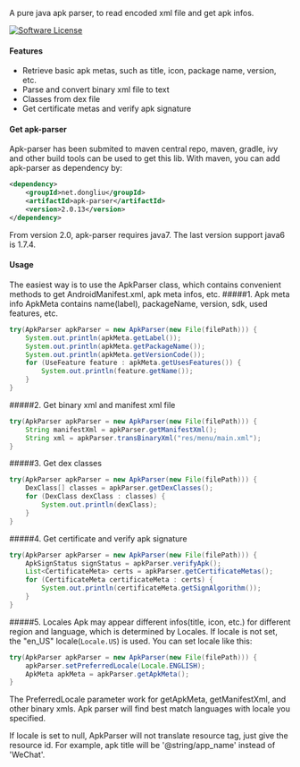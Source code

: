A pure java apk parser, to read encoded xml file and get apk infos.

[![Software License](https://img.shields.io/badge/license-BSD%202%20Clause-blue.svg)](LICENSE.txt) 
#### Features
* Retrieve basic apk metas, such as title, icon, package name, version, etc.
* Parse and convert binary xml file to text 
* Classes from dex file
* Get certificate metas and verify apk signature

#### Get apk-parser
Apk-parser has been submited to maven central repo, maven, gradle, ivy and other build tools can be used to get this lib.
With maven, you can add apk-parser as dependency by:
```xml
<dependency>
    <groupId>net.dongliu</groupId>
    <artifactId>apk-parser</artifactId>
    <version>2.0.13</version>
</dependency>
```
From version 2.0, apk-parser requires java7. The last version support java6 is 1.7.4.

#### Usage
The easiest way is to use the ApkParser class, which contains convenient methods to get AndroidManifest.xml, apk meta infos, etc.
#####1. Apk meta info
ApkMeta contains name(label), packageName, version, sdk, used features, etc.
```java
try(ApkParser apkParser = new ApkParser(new File(filePath))) {
    System.out.println(apkMeta.getLabel());
    System.out.println(apkMeta.getPackageName());
    System.out.println(apkMeta.getVersionCode());
    for (UseFeature feature : apkMeta.getUsesFeatures()) {
        System.out.println(feature.getName());
    }
}
```
#####2. Get binary xml and manifest xml file
```java
try(ApkParser apkParser = new ApkParser(new File(filePath))) {
    String manifestXml = apkParser.getManifestXml();
    String xml = apkParser.transBinaryXml("res/menu/main.xml");
}
```
#####3. Get dex classes
```java
try(ApkParser apkParser = new ApkParser(new File(filePath))) {
    DexClass[] classes = apkParser.getDexClasses();
    for (DexClass dexClass : classes) {
        System.out.println(dexClass);
    }
}
```

#####4. Get certificate and verify apk signature
```java
try(ApkParser apkParser = new ApkParser(new File(filePath))) {
    ApkSignStatus signStatus = apkParser.verifyApk();
    List<CertificateMeta> certs = apkParser.getCertificateMetas();
    for (CertificateMeta certificateMeta : certs) {
        System.out.println(certificateMeta.getSignAlgorithm());
    }
}
```

#####5. Locales
Apk may appear different infos(title, icon, etc.) for different region and language, which is determined by Locales.
If locale is not set, the "en_US" locale(<code>Locale.US</code>) is used. You can set locale like this:
```java
try(ApkParser apkParser = new ApkParser(new File(filePath))) {
    apkParser.setPreferredLocale(Locale.ENGLISH);
    ApkMeta apkMeta = apkParser.getApkMeta();
}
```
The PreferredLocale parameter work for getApkMeta, getManifestXml, and other binary xmls.
Apk parser will find best match languages with locale you specified.

If locale is set to null, ApkParser will not translate resource tag, just give the resource id.
For example, apk title will be '@string/app_name' instead of 'WeChat'.
